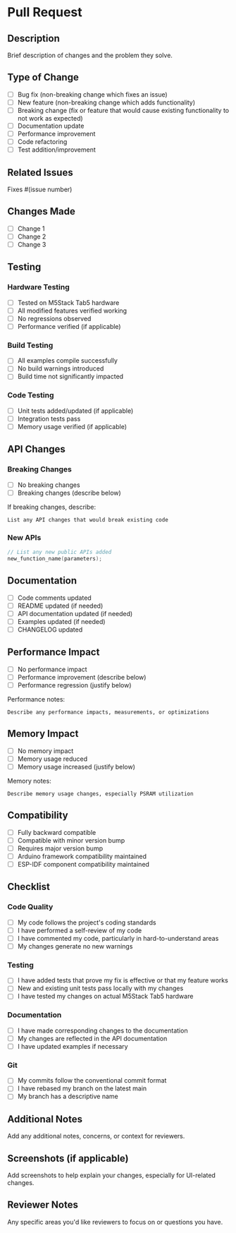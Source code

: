 # Pull Request

## Description
Brief description of changes and the problem they solve.

## Type of Change
- [ ] Bug fix (non-breaking change which fixes an issue)
- [ ] New feature (non-breaking change which adds functionality)
- [ ] Breaking change (fix or feature that would cause existing functionality to not work as expected)
- [ ] Documentation update
- [ ] Performance improvement
- [ ] Code refactoring
- [ ] Test addition/improvement

## Related Issues
Fixes #(issue number)

## Changes Made
- [ ] Change 1
- [ ] Change 2
- [ ] Change 3

## Testing
### Hardware Testing
- [ ] Tested on M5Stack Tab5 hardware
- [ ] All modified features verified working
- [ ] No regressions observed
- [ ] Performance verified (if applicable)

### Build Testing
- [ ] All examples compile successfully
- [ ] No build warnings introduced
- [ ] Build time not significantly impacted

### Code Testing
- [ ] Unit tests added/updated (if applicable)
- [ ] Integration tests pass
- [ ] Memory usage verified (if applicable)

## API Changes
### Breaking Changes
- [ ] No breaking changes
- [ ] Breaking changes (describe below)

If breaking changes, describe:
```
List any API changes that would break existing code
```

### New APIs
```cpp
// List any new public APIs added
new_function_name(parameters);
```

## Documentation
- [ ] Code comments updated
- [ ] README updated (if needed)
- [ ] API documentation updated (if needed)
- [ ] Examples updated (if needed)
- [ ] CHANGELOG updated

## Performance Impact
- [ ] No performance impact
- [ ] Performance improvement (describe below)
- [ ] Performance regression (justify below)

Performance notes:
```
Describe any performance impacts, measurements, or optimizations
```

## Memory Impact
- [ ] No memory impact
- [ ] Memory usage reduced
- [ ] Memory usage increased (justify below)

Memory notes:
```
Describe memory usage changes, especially PSRAM utilization
```

## Compatibility
- [ ] Fully backward compatible
- [ ] Compatible with minor version bump
- [ ] Requires major version bump
- [ ] Arduino framework compatibility maintained
- [ ] ESP-IDF component compatibility maintained

## Checklist
### Code Quality
- [ ] My code follows the project's coding standards
- [ ] I have performed a self-review of my code
- [ ] I have commented my code, particularly in hard-to-understand areas
- [ ] My changes generate no new warnings

### Testing
- [ ] I have added tests that prove my fix is effective or that my feature works
- [ ] New and existing unit tests pass locally with my changes
- [ ] I have tested my changes on actual M5Stack Tab5 hardware

### Documentation
- [ ] I have made corresponding changes to the documentation
- [ ] My changes are reflected in the API documentation
- [ ] I have updated examples if necessary

### Git
- [ ] My commits follow the conventional commit format
- [ ] I have rebased my branch on the latest main
- [ ] My branch has a descriptive name

## Additional Notes
Add any additional notes, concerns, or context for reviewers.

## Screenshots (if applicable)
Add screenshots to help explain your changes, especially for UI-related changes.

## Reviewer Notes
Any specific areas you'd like reviewers to focus on or questions you have.